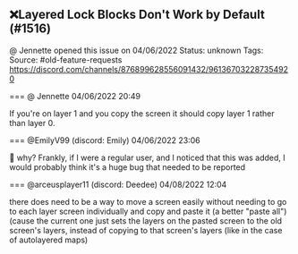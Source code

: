 ## ❌Layered Lock Blocks Don't Work by Default (#1516)
@ Jennette opened this issue on 04/06/2022
Status: unknown
Tags: 
Source: #old-feature-requests https://discord.com/channels/876899628556091432/961367032287354920


=== @ Jennette 04/06/2022 20:49

If you're on layer 1 and you copy the screen it should copy layer 1 rather than layer 0.

=== @EmilyV99 (discord: Emily) 04/06/2022 23:06

🤢 why?
Frankly, if I were a regular user, and I noticed that this was added, I would probably think it's a huge bug that needed to be reported

=== @arceusplayer11 (discord: Deedee) 04/08/2022 12:04

there does need to be a way to move a screen easily without needing to go to each layer screen individually and copy and paste it
(a better "paste all")
(cause the current one just sets the layers on the pasted screen to the old screen's layers, instead of copying to that screen's layers (like in the case of autolayered maps)
